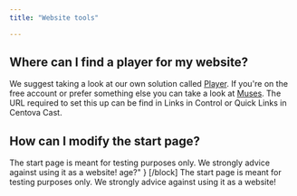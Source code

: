 ```yaml
---
title: "Website tools"

---
```


## Where can I find a player for my website?

We suggest taking a look at our own solution called [Player](doc:player). If you're on the free account or prefer something else you can take a look at [Muses](http://muses.org). The URL required to set this up can be find in Links in Control or Quick Links in Centova Cast.

## How can I modify the start page?

The start page is meant for testing purposes only. We strongly advice against using it as a website!
age?"
}
[/block]
The start page is meant for testing purposes only. We strongly advice against using it as a website!
